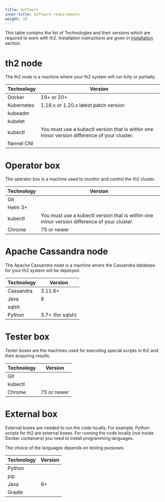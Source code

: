 ```yaml
---
title: Software
inner-title: Software requirements
weight: 10
---
```


This table contains the list of Technologies and their versions which are required to work with th2. Installation instructions are given in [Installation](../../getting-started/install-th2/1-base-system/basic) section. 

# th2 node
The th2 node is a machine where your th2 system will run fully or partially.

|Technology|Version|
|---|---|
|Docker|19+ or 20+|   
|Kubernetes|1.19.x or 1.20.x latest patch version|   
|kubeadm||   
|kubelet||
|kubectl|You must use a kubectl version that is within one minor version difference of your cluster.|
|flannel CNI||

# Operator box 
The operator box is a machine used to monitor and control the th2 cluster.

|Technology|Version|
|---|---|
|Git||
|Helm 3+||
|kubectl|You must use a kubectl version that is within one minor version difference of your cluster.|
|Chrome|75 or newer|

# Apache Cassandra node
The Apache Cassandra node is a machine where the Cassandra database for your th2 system will be deployed.

|Technology|Version|
|---|---|
|Cassandra|3.11.6+|
|Java|8|
|sqlsh||
|Python|3.7+ (for sqlsh)|

# Tester box

Tester boxes are the machines used for executing special scripts in th2 and then acquiring results.

|Technology|Version|
|---|---|
|Git||
|kubectl||
|Chrome|75 or newer|

# External box
External boxes are needed to run the code locally. For example, Python scripts for th2 are external boxes. 
For running the code locally (not inside Docker containers) you need to install programming languages. 

The choice of the languages depends on testing purposes. 

|Technology|Version|
|---|---|
|Python||
|pip||
|Java|8+|
|Gradle||
